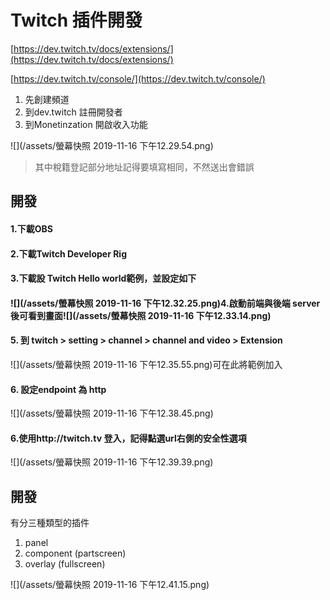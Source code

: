 # Twitch 插件開發

[https://dev.twitch.tv/docs/extensions/](https://dev.twitch.tv/docs/extensions/)

[https://dev.twitch.tv/console/](https://dev.twitch.tv/console/)

1. 先創建頻道
2. 到dev.twitch 註冊開發者
3. 到Monetinzation 開啟收入功能

![](/assets/螢幕快照 2019-11-16 下午12.29.54.png)

> 其中稅籍登記部分地址記得要填寫相同，不然送出會錯誤

## 開發

#### 1.下載OBS

#### 2.下載Twitch Developer Rig

#### 3.下載設 Twitch Hello world範例，並設定如下

#### ![](/assets/螢幕快照 2019-11-16 下午12.32.25.png)4.啟動前端與後端 server後可看到畫面![](/assets/螢幕快照 2019-11-16 下午12.33.14.png)

#### 5. 到 twitch &gt; setting &gt; channel &gt; channel and video &gt; Extension

![](/assets/螢幕快照 2019-11-16 下午12.35.55.png)可在此將範例加入

#### 6. 設定endpoint 為 http

![](/assets/螢幕快照 2019-11-16 下午12.38.45.png)

#### 6.使用http://twitch.tv 登入，記得點選url右側的安全性選項

![](/assets/螢幕快照 2019-11-16 下午12.39.39.png)

## 開發

有分三種類型的插件

1. panel
2. component \(partscreen\)
3. overlay \(fullscreen\)

![](/assets/螢幕快照 2019-11-16 下午12.41.15.png)



